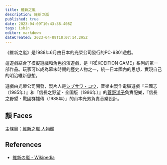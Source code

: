 ```yaml
---
title: 維新之嵐
description: 維新の嵐
published: true
date: 2023-04-09T10:43:38.408Z
tags: ishin
editor: markdown
dateCreated: 2023-04-09T10:07:14.295Z
---
```


《維新之嵐》是1988年6月由日本的光榮公司發行的PC-9801遊戲。

這遊戲結合了模擬遊戲和角色扮演遊戲，是「RÉKOEITION GAME」系列的第一部作品。玩家可以成為幕末時期的歷史人物之一，統一日本國內的思想，實現自己的明治維新思想。

遊戲由光榮公司開發，製片人是[シブサワ・コウ]()，音樂由製作電腦遊戲『三國志（1985年）』和『信長之野望・全国版（1986年）』的[菅野洋子]()負責配樂，『信長之野望・戰國群雄傳（1988年）』的山本光男負責音樂設計。

## 顏 Faces

主條目：[維新之嵐 人物顏](/遊戲/維新之嵐/人物顏)

## References

- [維新の嵐 \- Wikipedia](https://ja.wikipedia.org/wiki/%E7%B6%AD%E6%96%B0%E3%81%AE%E5%B5%90)
